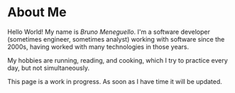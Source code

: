 # About Me

Hello World! My name is _Bruno Meneguello_. I'm a software developer (sometimes engineer, sometimes analyst) working with software since the 2000s, having worked with many technologies in those years.

My hobbies are running, reading, and cooking, which I try to practice every day, but not simultaneously.

This page is a work in progress. As soon as I have time it will be updated.
